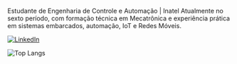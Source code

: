 Estudante de Engenharia de Controle e Automação | Inatel
Atualmente no sexto período, com formação técnica em Mecatrônica e experiência prática em sistemas embarcados, automação, IoT e Redes Móveis.

[![LinkedIn](https://img.shields.io/badge/LinkedIn-0077B5?style=for-the-badge&logo=linkedin&logoColor=white)](https://www.linkedin.com/in/silvio-oliveira-87155a203/)

![Top Langs](https://github-readme-stats.vercel.app/api/top-langs/?username=Silvio347&hide_progress=true) 
